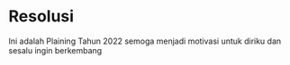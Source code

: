 # Resolusi
Ini adalah Plaining Tahun 2022
semoga menjadi motivasi untuk diriku dan sesalu ingin berkembang
